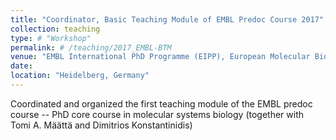 ```yaml
---
title: "Coordinator, Basic Teaching Module of EMBL Predoc Course 2017"
collection: teaching
type: # "Workshop"
permalink: # /teaching/2017_EMBL-BTM
venue: "EMBL International PhD Programme (EIPP), European Molecular Biology Laboratory (EMBL)"
date:
location: "Heidelberg, Germany"
---
```


Coordinated and organized the first teaching module of the EMBL predoc course -- PhD core course in molecular systems biology (together with Tomi A. Määttä and Dimitrios Konstantinidis)
